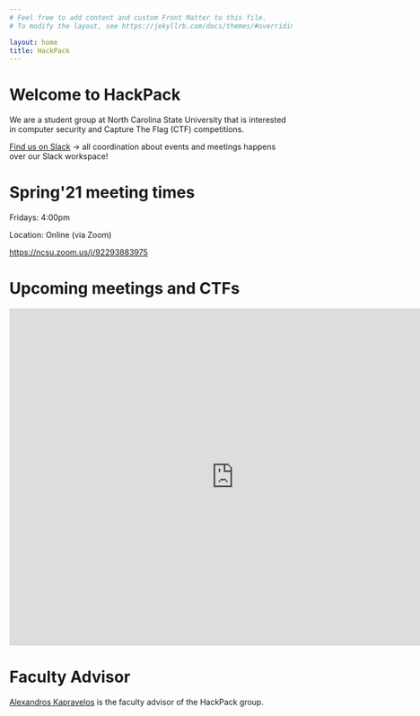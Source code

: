 ```yaml
---
# Feel free to add content and custom Front Matter to this file.
# To modify the layout, see https://jekyllrb.com/docs/themes/#overriding-theme-defaults

layout: home
title: HackPack
---
```


# Welcome to HackPack
We are a student group at North Carolina State University that is interested in computer security and Capture The Flag (CTF) competitions.

[Find us on Slack](https://ncsu-hackpack.slack.com/) -> all coordination about events and meetings happens over our Slack workspace!

# Spring'21 meeting times

Fridays: 4:00pm

Location: Online (via Zoom)

https://ncsu.zoom.us/j/92293883975

# Upcoming meetings and CTFs

<iframe src="https://calendar.google.com/calendar/embed?src=ncsu.edu_l7mekurctt7duc1547160m91b8%40group.calendar.google.com&ctz=America%2FNew_York" style="border: 0" width="800" height="600" frameborder="0" scrolling="no"></iframe>

# Faculty Advisor
[Alexandros Kapravelos](https://kapravelos.com) is the faculty advisor of the HackPack group.
